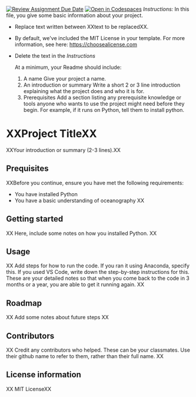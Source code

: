 [![Review Assignment Due Date](https://classroom.github.com/assets/deadline-readme-button-22041afd0340ce965d47ae6ef1cefeee28c7c493a6346c4f15d667ab976d596c.svg)](https://classroom.github.com/a/kT1LWkY6)
[![Open in Codespaces](https://classroom.github.com/assets/launch-codespace-2972f46106e565e64193e422d61a12cf1da4916b45550586e14ef0a7c637dd04.svg)](https://classroom.github.com/open-in-codespaces?assignment_repo_id=16806080)
*Instructions:* 
In this file, you give some basic information about your project.
- Replace text written between XXtext to be replacedXX.
- By default, we've included the MIT License in your template. For more information, see here: https://choosealicense.com
- Delete the text in the *Instructions*

  At a minimum, your Readme should include:
  1. A name
    Give your project a name.
  2. An introduction or summary
    Write a short 2 or 3 line introduction explaining what the project does and who it is for.
  3. Prerequisites
     Add a section listing any prerequisite knowledge or tools anyone who wants to use the project might need before they begin.  For example, if it runs on Python, tell them to install python.

# XXProject TitleXX

XXYour introduction or summary (2-3 lines).XX

## Prequisites

XXBefore you continue, ensure you have met the following requirements:
  - You have installed Python
  - You have a basic understanding of oceanography
XX

## Getting started

XX Here, include some notes on how you installed Python. XX

## Usage

XX Add steps for how to run the code.  If you ran it using Anaconda, specify this.  If you used VS Code, write down the step-by-step instructions for this.  These are your detailed notes so that when you come back to the code in 3 months or a year, you are able to get it running again. XX

## Roadmap

XX Add some notes about future steps XX

## Contributors

XX Credit any contributors who helped.  These can be your classmates.  Use their github name to refer to them, rather than their full name. XX

## License information

XX MIT LicenseXX

